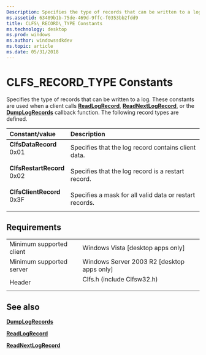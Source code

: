 ```yaml
---
Description: Specifies the type of records that can be written to a log. These constants are used when a client calls ReadLogRecord, ReadNextLogRecord, or the DumpLogRecords callback function.
ms.assetid: 63489b1b-75de-469d-9ffc-f0353bb2fdd9
title: CLFS\_RECORD\_TYPE Constants
ms.technology: desktop
ms.prod: windows
ms.author: windowssdkdev
ms.topic: article
ms.date: 05/31/2018
---
```


# CLFS\_RECORD\_TYPE Constants

Specifies the type of records that can be written to a log. These constants are used when a client calls [**ReadLogRecord**](/windows/desktop/api/Clfsw32/nf-clfsw32-readlogrecord), [**ReadNextLogRecord**](/windows/desktop/api/Clfsw32/nf-clfsw32-readnextlogrecord), or the [**DumpLogRecords**](/windows/desktop/api/Clfsw32/nf-clfsw32-dumplogrecords) callback function. The following record types are defined.



| Constant/value                                                                                                                                                                                                                                                         | Description                                                        |
|:-----------------------------------------------------------------------------------------------------------------------------------------------------------------------------------------------------------------------------------------------------------------------|:-------------------------------------------------------------------|
| <span id="ClfsDataRecord"></span><span id="clfsdatarecord"></span><span id="CLFSDATARECORD"></span><dl> <dt>**ClfsDataRecord**</dt> <dt>0x01</dt> </dl>             | Specifies that the log record contains client data.<br/>     |
| <span id="ClfsRestartRecord"></span><span id="clfsrestartrecord"></span><span id="CLFSRESTARTRECORD"></span><dl> <dt>**ClfsRestartRecord**</dt> <dt>0x02</dt> </dl> | Specifies that the log record is a restart record.<br/>      |
| <span id="ClfsClientRecord"></span><span id="clfsclientrecord"></span><span id="CLFSCLIENTRECORD"></span><dl> <dt>**ClfsClientRecord**</dt> <dt>0x3F</dt> </dl>     | Specifies a mask for all valid data or restart records.<br/> |



## Requirements



|                                     |                                                                                                       |
|-------------------------------------|-------------------------------------------------------------------------------------------------------|
| Minimum supported client<br/> | Windows Vista \[desktop apps only\]<br/>                                                        |
| Minimum supported server<br/> | Windows Server 2003 R2 \[desktop apps only\]<br/>                                               |
| Header<br/>                   | <dl> <dt>Clfs.h (include Clfsw32.h)</dt> </dl> |



## See also

<dl> <dt>

[**DumpLogRecords**](/windows/desktop/api/Clfsw32/nf-clfsw32-dumplogrecords)
</dt> <dt>

[**ReadLogRecord**](/windows/desktop/api/Clfsw32/nf-clfsw32-readlogrecord)
</dt> <dt>

[**ReadNextLogRecord**](/windows/desktop/api/Clfsw32/nf-clfsw32-readnextlogrecord)
</dt> </dl>

 

 




